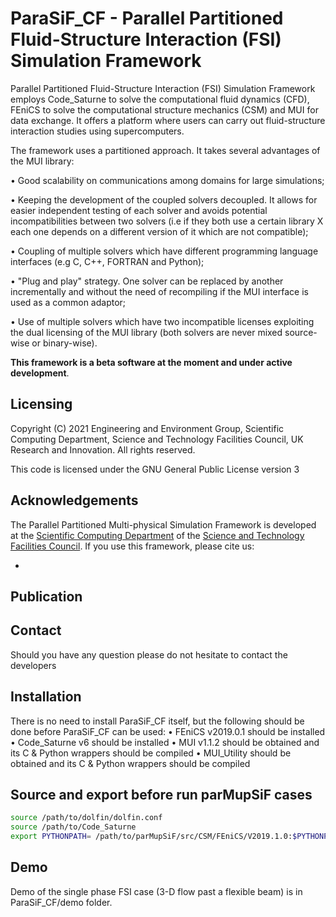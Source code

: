 # ParaSiF_CF - Parallel Partitioned Fluid-Structure Interaction (FSI) Simulation Framework

Parallel Partitioned Fluid-Structure Interaction (FSI) Simulation Framework employs Code_Saturne to solve the computational fluid dynamics (CFD), FEniCS to solve the computational structure mechanics (CSM) and MUI for data exchange. It offers a platform where users can carry out fluid-structure interaction studies using supercomputers.

The framework uses a partitioned approach. It takes several advantages of the MUI library:

• Good scalability on communications among domains for large simulations;

• Keeping the development of the coupled solvers decoupled. It allows for easier independent testing of each solver and avoids potential incompatibilities between two solvers (i.e if they both use a certain library X each one depends on a different version of it which are not compatible);

• Coupling of multiple solvers which have different programming language interfaces (e.g C, C++, FORTRAN and Python);

• "Plug and play" strategy. One solver can be replaced by another incrementally and without the need of recompiling if the MUI interface is used as a common adaptor;

• Use of multiple solvers which have two incompatible licenses exploiting the dual licensing of the MUI library (both solvers are never mixed source-wise or binary-wise).

**This framework is a beta software at the moment and under active development**.

## Licensing

Copyright (C) 2021 Engineering and Environment Group, Scientific Computing Department, Science and Technology Facilities Council, UK Research and Innovation. All rights reserved.

This code is licensed under the GNU General Public License version 3

## Acknowledgements
The Parallel Partitioned Multi-physical Simulation Framework is developed at the [Scientific Computing Department](https://www.scd.stfc.ac.uk/) of the [Science and Technology Facilities Council](https://stfc.ukri.org/). If you use this framework, please cite us:

*

## Publication


## Contact

Should you have any question please do not hesitate to contact the developers

## Installation

There is no need to install ParaSiF_CF itself, but the following should be done before ParaSiF_CF can be used:
• FEniCS v2019.0.1 should be installed
• Code_Saturne v6 should be installed
• MUI v1.1.2 should be obtained and its C & Python wrappers should be compiled
• MUI_Utility should be obtained and its C & Python wrappers should be compiled


## Source and export before run parMupSiF cases

```bash
source /path/to/dolfin/dolfin.conf
source /path/to/Code_Saturne
export PYTHONPATH= /path/to/parMupSiF/src/CSM/FEniCS/V2019.1.0:$PYTHONPATH
```

## Demo

Demo of the single phase FSI case (3-D flow past a flexible beam) is in ParaSiF_CF/demo folder.
